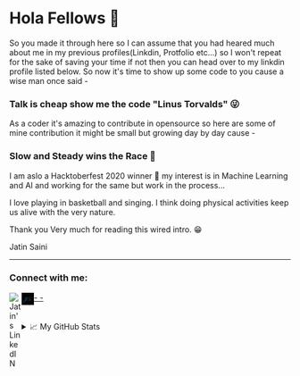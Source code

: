 # Hola Fellows 👋

So you made it through here so I can assume that you had heared much about me in my previous profiles(Linkdin, Protfolio etc...) so I won't repeat for the sake of saving your time if not then you can head over to my linkdin profile listed below. So now it's time to show up some code to you cause a wise man once said -

### Talk is cheap show me the code "Linus Torvalds" 😜

As a coder it's amazing to contribute in opensource so here are some of mine contribution it might be small but growing day by day cause -

### Slow and Steady wins the Race 🤗

I am aslo a Hacktoberfest 2020 winner 🎉 my interest is in Machine Learning and AI and working for the same but work in the process...

I love playing in basketball and singing. I think doing physical activities keep us alive with the very nature.

Thank you Very much for reading this wired intro. 😁

Jatin Saini



<!--
**itsjatin135s/itsjatin135s** is a ✨ _special_ ✨ repository because its `README.md` (this file) appears on your GitHub profile.

[![Website](https://github.com/itsjatin135s/itsjatin135s/blob/main/static/websitelogogithub.png)](https://www.mrjatin.engineer)

Here are some ideas to get you started:

- 🔭 I’m currently working on ...
- 🌱 I’m currently learning ...
- 👯 I’m looking to collaborate on ...
- 🤔 I’m looking for help with ...
- 💬 Ask me about ...
- 📫 How to reach me: ...
- 😄 Pronouns: ...
- ⚡ Fun fact: ...
-->
---

### Connect with me:
<a href="https://www.linkedin.com/in/https://www.linkedin.com/in/jatin-saini-077859172/">
- <img align="left" alt="Jatin's LinkedIN" width="22px" src="https://raw.githubusercontent.com/peterthehan/peterthehan/master/assets/linkedin.svg" />
</a>
<a href="https://www.mrjatin.engineer">
- <img align="left" alt="Jatin's LinkedIN" width="22px" src="https://github.com/itsjatin135s/itsjatin135s/blob/main/static/websitelogogithub.png" />
</a>

<br />
<br />
<br />

<!--📈 My GitHub Stats

<p align="center"> <img src="https://github-readme-stats.vercel.app/api?username=itsjatin135s&show_icons=true&theme=gotham" alt="Jatin's Github Stats" />
-->
<details>
  <summary>📈 My GitHub Stats</summary>

  <img src="https://github-readme-stats.vercel.app/api?username=itsjatin135s&show_icons=true&theme=gotham" alt="Jatin's Github Stats" />
</details>
